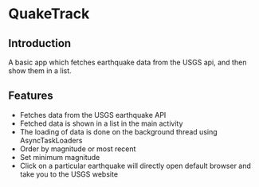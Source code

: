 # QuakeTrack
## Introduction
A basic app which fetches earthquake data from the USGS api, and then show them in a list.
## Features
- Fetches data from the USGS earthquake API
- Fetched data is shown in a list in the main activity
- The loading of data is done on the background thread using AsyncTaskLoaders
- Order by magnitude or most recent 
- Set minimum magnitude
- Click on a particular earthquake will directly open default browser and take you to the USGS website
